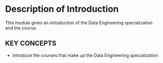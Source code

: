 # Description of Introduction

This module gives an introduction of the Data Engineering specialization and the course.

## KEY CONCEPTS

* Introduce the courses that make up the Data Engineering specialization


